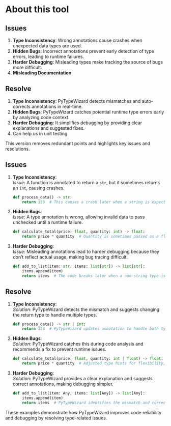 # About this tool

## Issues

1. **Type Inconsistency**: Wrong annotations cause crashes when unexpected data types are used.
2. **Hidden Bugs**: Incorrect annotations prevent early detection of type errors, leading to runtime failures.
3. **Harder Debugging**: Misleading types make tracking the source of bugs more difficult.
4. **Misleading Documentation**

## Resolve

1. **Type Inconsistency**: PyTypeWizard detects mismatches and auto-corrects annotations in real-time.
2. **Hidden Bugs**: PyTypeWizard catches potential runtime type errors early by analyzing code context.
3. **Harder Debugging**: It simplifies debugging by providing clear explanations and suggested fixes.
4. Can help us in unit testing

This version removes redundant points and highlights key issues and resolutions.

## Issues

1. **Type Inconsistency**:  
   _Issue_: A function is annotated to return a `str`, but it sometimes returns an `int`, causing crashes.

   ```python
   def process_data() -> str:
       return 123  # This causes a crash later when a string is expected.
   ```

2. **Hidden Bugs**:  
   _Issue_: A type annotation is wrong, allowing invalid data to pass unchecked until a runtime failure.

   ```python
   def calculate_total(price: float, quantity: int) -> float:
       return price * quantity  # Quantity is sometimes passed as a float, causing issues later.
   ```

3. **Harder Debugging**:  
   _Issue_: Misleading annotations lead to harder debugging because they don’t reflect actual usage, making bug tracing difficult.
   ```python
   def add_to_list(item: str, items: list[str]) -> list[str]:
       items.append(item)
       return items  # The code breaks later when a non-string type is passed, despite the annotation.
   ```

## Resolve

1. **Type Inconsistency**:  
   _Solution_: PyTypeWizard detects the mismatch and suggests changing the return type to handle multiple types.

   ```python
   def process_data() -> str | int:
       return 123  # PyTypeWizard updates annotation to handle both types.
   ```

2. **Hidden Bugs**:  
   _Solution_: PyTypeWizard catches this during code analysis and recommends a fix to prevent runtime issues.

   ```python
   def calculate_total(price: float, quantity: int | float) -> float:
       return price * quantity  # Adjusted type hints for flexibility, avoiding runtime errors.
   ```

3. **Harder Debugging**:  
   _Solution_: PyTypeWizard provides a clear explanation and suggests correct annotations, making debugging simpler.
   ```python
   def add_to_list(item: Any, items: list[Any]) -> list[Any]:
       items.append(item)
       return items  # PyTypeWizard identifies the mismatch and corrects annotations.
   ```

These examples demonstrate how PyTypeWizard improves code reliability and debugging by resolving type-related issues.
